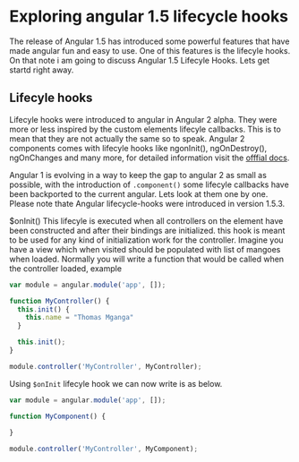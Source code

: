 # Exploring angular 1.5 lifecycle hooks

The release of Angular 1.5 has introduced some powerful features that have made angular fun and easy  to use. One of this features is the lifecyle hooks. On that note i am going to discuss Angular 1.5 Lifecyle Hooks. Lets get startd right away.

## Lifecyle hooks
Lifecyle hooks were introduced to angular in Angular 2 alpha. They were more or less inspired by the custom elements lifecyle callbacks. This is to mean that they are not actually the same so to speak. Angular 2 components comes with lifecyle hooks like ngonInit(), ngOnDestroy(), ngOnChanges and many more, for detailed information visit the [offfial docs](https://angular.io/docs/ts/latest/guide/lifecycle-hooks.html).

Angular 1 is evolving in a way to keep the gap to angular 2 as small as possible, with the introduction of `.component()` some lifecyle callbacks have been backported to the current angular. Lets look at them one by one. Please note thate Angular lifecycle-hooks were introduced in version 1.5.3.


$onInit()
This lifecyle is executed when all controllers on the element have been constructed and after their bindings are initialized. this hook is meant to be used for any kind of initialization work for the controller. Imagine you have a view which when visited should be populated with list of mangoes when loaded. Normally you will write a function that would be called when the controller loaded, example
```javascript
var module = angular.module('app', []);

function MyController() {
  this.init() {
    this.name = "Thomas Mganga"
  }

  this.init();
}

module.controller('MyController', MyController);

```
Using `$onInit` lifecyle hook we can now write is as below.
```javascript
var module = angular.module('app', []);

function MyComponent() {
  
}

module.controller('MyController', MyComponent);
